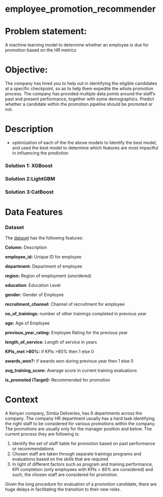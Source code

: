 # employee_promotion_recommender

 # Problem statement: 

A machine learning model to determine whether an employee is due for promotion  based on the HR metrics

# Objective: 

The company has hired you to help out in identifying the eligible candidates at a specific checkpoint, so as to help them expedite the whole promotion process. The company has provided multiple data points around the staff’s past and present performance, together with some demographics. Predict whether a candidate within the promotion pipeline should be promoted or not. 
  
# Description
- optimization of each of the the above models to Identify the best model, and used the best model to determine which features are most impactful in influencing the prediction

### Solution 1: XGBoost

</p>

### Solution 2:LightGBM 


### Solution 3:CatBoost

# Data Features

### Dataset

The [dataset](https://drive.google.com/drive/folders/1M5MzxdCS6FnNgmq6EihqO04TNUiGpcvL?usp=sharing) has the following features:

**Column:**	Description

**employee_id:**  Unique ID for employee

**department:**  Department of employee

**region:**  Region of employment (unordered)

**education:** Education Level

**gender:** Gender of Employee

**recruitment_channel:** Channel of recruitment for employee

**no_of_trainings:** number of other trainings completed in previous year

**age:** Age of Employee

**previous_year_rating:** Employee Rating for the previous year

**length_of_service:** Length of service in years

**KPIs_met >80%:** if KPIs >80% then 1 else 0

**awards_won?:** if awards won during previous year then 1 else 0

**avg_training_score:** Average score in current training evaluations

**is_promoted	(Target):** Recommended for promotion


# Context

<p>
   
A Kenyan company, Simba Deliveries, has 9 departments across the company. The company HR department usually has a hard task identifying the right staff to be considered for various promotions within the company. The promotions are usually only for the manager position and below. The current process they are following is:

1.	Identify the set of staff liable for promotion based on past performance or recommendations
2.	Chosen staff are taken through separate trainings programs and evaluations based on the skills that are required
3.	In light of different factors such as program and training performance, KPI completion (only employees with KPIs > 80% are considered) and such, the chosen staff are considered for promotion.

Given the long procedure for evaluation of a promotion candidate, there are huge delays in facilitating the transition to their new roles.
